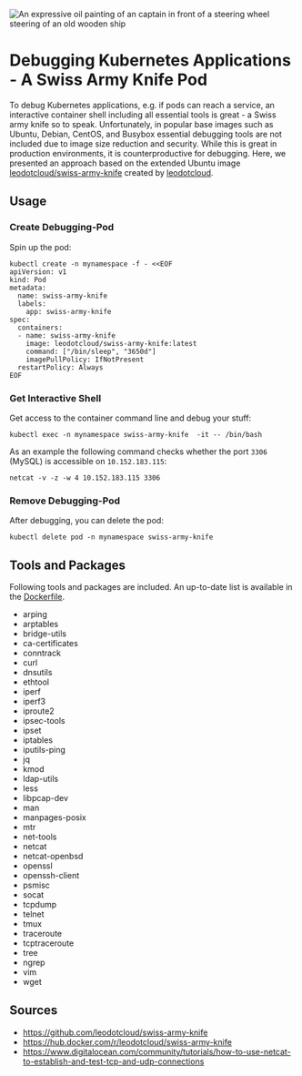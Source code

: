 ![An expressive oil painting of an captain in front of a steering wheel steering of an old wooden ship](images/DALL%C2%B7E%202023-04-15%2022.08.38%20-%20An%20expressive%20oil%20painting%20of%20a%20cabin%20of%20an%20old%20wooden%20ship.png)

# Debugging Kubernetes Applications - A Swiss Army Knife Pod

To debug Kubernetes applications, e.g. if pods can reach a service, an interactive container shell including all essential tools is great - a Swiss army knife so to speak. Unfortunately, in popular base images such as Ubuntu, Debian, CentOS, and Busybox essential debugging tools are not included due to image size reduction and security. While this is great in production environments, it is counterproductive for debugging. Here, we presented an approach based on the extended Ubuntu image [leodotcloud/swiss-army-knife](https://hub.docker.com/r/leodotcloud/swiss-army-knife) created by [leodotcloud](https://github.com/leodotcloud).

## Usage 
### Create Debugging-Pod
Spin up the pod:

``` shell
kubectl create -n mynamespace -f - <<EOF
apiVersion: v1
kind: Pod
metadata:
  name: swiss-army-knife
  labels:
    app: swiss-army-knife
spec:
  containers:
  - name: swiss-army-knife
    image: leodotcloud/swiss-army-knife:latest
    command: ["/bin/sleep", "3650d"]
    imagePullPolicy: IfNotPresent
  restartPolicy: Always
EOF
```


### Get Interactive Shell

Get access to the container command line and debug your stuff:

``` shell
kubectl exec -n mynamespace swiss-army-knife  -it -- /bin/bash
```

As an example the following command checks whether the port `3306` (MySQL) is accessible on `10.152.183.115`:

``` shell
netcat -v -z -w 4 10.152.183.115 3306
```

### Remove Debugging-Pod

After debugging, you can delete the pod:
``` shell
kubectl delete pod -n mynamespace swiss-army-knife
```

## Tools and Packages

Following tools and packages are included. An up-to-date list is available in the [Dockerfile](https://github.com/leodotcloud/swiss-army-knife/blob/main/package/Dockerfile).

- arping
- arptables
- bridge-utils
- ca-certificates
- conntrack
- curl
- dnsutils
- ethtool
- iperf
- iperf3
- iproute2
- ipsec-tools
- ipset
- iptables
- iputils-ping
- jq
- kmod
- ldap-utils
- less
- libpcap-dev
- man
- manpages-posix
- mtr
- net-tools
- netcat
- netcat-openbsd
- openssl
- openssh-client
- psmisc
- socat
- tcpdump
- telnet
- tmux
- traceroute
- tcptraceroute
- tree
- ngrep
- vim
- wget

## Sources
- https://github.com/leodotcloud/swiss-army-knife
- https://hub.docker.com/r/leodotcloud/swiss-army-knife
- https://www.digitalocean.com/community/tutorials/how-to-use-netcat-to-establish-and-test-tcp-and-udp-connections
